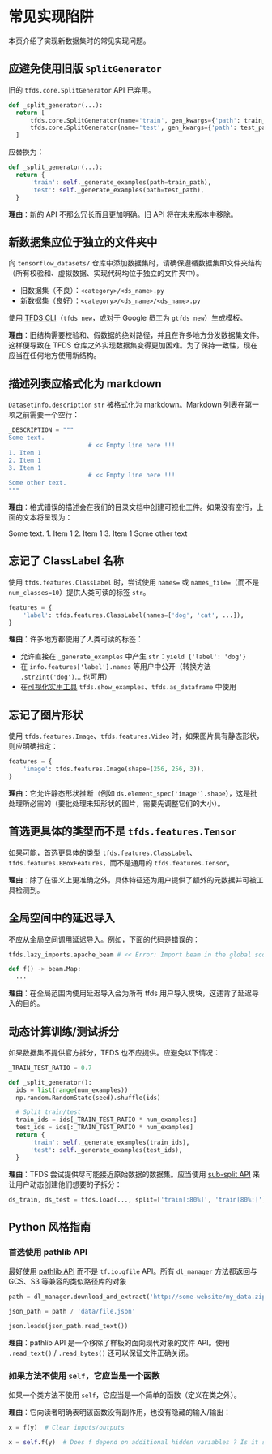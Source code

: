 # 常见实现陷阱

本页介绍了实现新数据集时的常见实现问题。

## 应避免使用旧版 `SplitGenerator`

旧的 `tfds.core.SplitGenerator` API 已弃用。

```python
def _split_generator(...):
  return [
      tfds.core.SplitGenerator(name='train', gen_kwargs={'path': train_path}),
      tfds.core.SplitGenerator(name='test', gen_kwargs={'path': test_path}),
  ]
```

应替换为：

```python
def _split_generator(...):
  return {
      'train': self._generate_examples(path=train_path),
      'test': self._generate_examples(path=test_path),
  }
```

**理由**：新的 API 不那么冗长而且更加明确。旧 API 将在未来版本中移除。

## 新数据集应位于独立的文件夹中

向 `tensorflow_datasets/` 仓库中添加数据集时，请确保遵循数据集即文件夹结构（所有校验和、虚拟数据、实现代码均位于独立的文件夹中）。

- 旧数据集（不良）：`<category>/<ds_name>.py`
- 新数据集（良好）：`<category>/<ds_name>/<ds_name>.py`

使用 [TFDS CLI](https://www.tensorflow.org/datasets/cli#tfds_new_implementing_a_new_dataset)（`tfds new`，或对于 Google 员工为 `gtfds new`）生成模板。

**理由**：旧结构需要校验和、假数据的绝对路径，并且在许多地方分发数据集文件。这样便导致在 TFDS 仓库之外实现数据集变得更加困难。为了保持一致性，现在应当在任何地方使用新结构。

## 描述列表应格式化为 markdown

`DatasetInfo.description` `str` 被格式化为 markdown。Markdown 列表在第一项之前需要一个空行：

```python
_DESCRIPTION = """
Some text.
                      # << Empty line here !!!
1. Item 1
2. Item 1
3. Item 1
                      # << Empty line here !!!
Some other text.
"""
```

**理由**：格式错误的描述会在我们的目录文档中创建可视化工件。如果没有空行，上面的文本将呈现为：

Some text. 1. Item 1 2. Item 1 3. Item 1 Some other text

## 忘记了 ClassLabel 名称

使用 `tfds.features.ClassLabel` 时，尝试使用 `names=` 或 `names_file=`（而不是 `num_classes=10`）提供人类可读的标签 `str`。

```python
features = {
    'label': tfds.features.ClassLabel(names=['dog', 'cat', ...]),
}
```

**理由**：许多地方都使用了人类可读的标签：

- 允许直接在 `_generate_examples` 中产生 `str`：`yield {'label': 'dog'}`
- 在 `info.features['label'].names` 等用户中公开（转换方法 `.str2int('dog')`... 也可用）
- 在[可视化实用工具](https://www.tensorflow.org/datasets/overview#tfdsas_dataframe) `tfds.show_examples`、`tfds.as_dataframe` 中使用

## 忘记了图片形状

使用 `tfds.features.Image`、`tfds.features.Video` 时，如果图片具有静态形状，则应明确指定：

```python
features = {
    'image': tfds.features.Image(shape=(256, 256, 3)),
}
```

**理由**：它允许静态形状推断（例如 `ds.element_spec['image'].shape`），这是批处理所必需的（要批处理未知形状的图片，需要先调整它们的大小）。

## 首选更具体的类型而不是 `tfds.features.Tensor`

如果可能，首选更具体的类型 `tfds.features.ClassLabel`、`tfds.features.BBoxFeatures`，而不是通用的 `tfds.features.Tensor`。

**理由**：除了在语义上更准确之外，具体特征还为用户提供了额外的元数据并可被工具检测到。

## 全局空间中的延迟导入

不应从全局空间调用延迟导入。例如，下面的代码是错误的：

```python
tfds.lazy_imports.apache_beam # << Error: Import beam in the global scope

def f() -> beam.Map:
  ...
```

**理由**：在全局范围内使用延迟导入会为所有 tf​​ds 用户导入模块，这违背了延迟导入的目的。

## 动态计算训练/测试拆分

如果数据集不提供官方拆分，TFDS 也不应提供。应避免以下情况：

```python
_TRAIN_TEST_RATIO = 0.7

def _split_generator():
  ids = list(range(num_examples))
  np.random.RandomState(seed).shuffle(ids)

  # Split train/test
  train_ids = ids[_TRAIN_TEST_RATIO * num_examples:]
  test_ids = ids[:_TRAIN_TEST_RATIO * num_examples]
  return {
      'train': self._generate_examples(train_ids),
      'test': self._generate_examples(test_ids),
  }
```

**理由**：TFDS 尝试提供尽可能接近原始数据的数据集。应当使用 [sub-split API](https://www.tensorflow.org/datasets/splits) 来让用户动态创建他们想要的子拆分：

```python
ds_train, ds_test = tfds.load(..., split=['train[:80%]', 'train[80%:]'])
```

## Python 风格指南

### 首选使用 pathlib API

最好使用 [pathlib API](https://docs.python.org/3/library/pathlib.html) 而不是 `tf.io.gfile` API。所有 `dl_manager` 方法都返回与 GCS、S3 等兼容的类似路径库的对象

```python
path = dl_manager.download_and_extract('http://some-website/my_data.zip')

json_path = path / 'data/file.json'

json.loads(json_path.read_text())
```

**理由**：pathlib API 是一个移除了样板的面向现代对象的文件 API。使用 `.read_text()` / `.read_bytes()` 还可以保证文件正确关闭。

### 如果方法不使用 `self`，它应当是一个函数

如果一个类方法不使用 `self`，它应当是一个简单的函数（定义在类之外）。

**理由**：它向读者明确表明该函数没有副作用，也没有隐藏的输入/输出：

```python
x = f(y)  # Clear inputs/outputs

x = self.f(y)  # Does f depend on additional hidden variables ? Is it stateful ?
```

